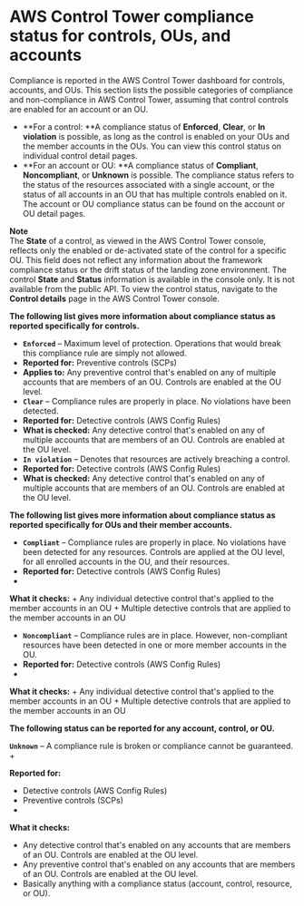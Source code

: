 # AWS Control Tower compliance status for controls, OUs, and accounts<a name="compliance-statuses"></a>

Compliance is reported in the AWS Control Tower dashboard for controls, accounts, and OUs\. This section lists the possible categories of compliance and non\-compliance in AWS Control Tower, assuming that control controls are enabled for an account or an OU\.
+ **For a control: **A compliance status of **Enforced**, **Clear**, or **In violation** is possible, as long as the control is enabled on your OUs and the member accounts in the OUs\. You can view this control status on individual control detail pages\.
+ **For an account or OU: **A compliance status of **Compliant**, **Noncompliant**, or **Unknown** is possible\. The compliance status refers to the status of the resources associated with a single account, or the status of all accounts in an OU that has multiple controls enabled on it\. The account or OU compliance status can be found on the account or OU detail pages\.

**Note**  
The **State** of a control, as viewed in the AWS Control Tower console, reflects only the enabled or de\-activated state of the control for a specific OU\. This field does not reflect any information about the framework compliance status or the drift status of the landing zone environment\. The control **State** and **Status** information is available in the console only\. It is not available from the public API\. To view the control status, navigate to the **Control details** page in the AWS Control Tower console\.

****The following list gives more information about compliance status as reported specifically for controls\.****
+  **`Enforced`** – Maximum level of protection\. Operations that would break this compliance rule are simply not allowed\. 
  + **Reported for:** Preventive controls \(SCPs\)
  + **Applies to:** Any preventive control that's enabled on any of multiple accounts that are members of an OU\. Controls are enabled at the OU level\.
+  **`Clear`** – Compliance rules are properly in place\. No violations have been detected\. 
  + **Reported for:** Detective controls \(AWS Config Rules\)
  + **What is checked:** Any detective control that's enabled on any of multiple accounts that are members of an OU\. Controls are enabled at the OU level\.
+  **`In violation`** – Denotes that resources are actively breaching a control\.
  + **Reported for:** Detective controls \(AWS Config Rules\)
  + **What is checked:** Any detective control that's enabled on any of multiple accounts that are members of an OU\. Controls are enabled at the OU level\.

****The following list gives more information about compliance status as reported specifically for OUs and their member accounts\.****
+  **`Compliant`** – Compliance rules are properly in place\. No violations have been detected for any resources\. Controls are applied at the OU level, for all enrolled accounts in the OU, and their resources\.
  + **Reported for:** Detective controls \(AWS Config Rules\)
  + 

**What it checks:**
    + Any individual detective control that's applied to the member accounts in an OU
    + Multiple detective controls that are applied to the member accounts in an OU
+  **`Noncompliant`** – Compliance rules are in place\. However, non\-compliant resources have been detected in one or more member accounts in the OU\.
  + **Reported for:** Detective controls \(AWS Config Rules\)
  + 

**What it checks:**
    + Any individual detective control that's applied to the member accounts in an OU
    + Multiple detective controls that are applied to the member accounts in an OU

**The following status can be reported for any account, control, or OU\.**

 **`Unknown`** – A compliance rule is broken or compliance cannot be guaranteed\.
+ 

**Reported for:**
  + Detective controls \(AWS Config Rules\)
  + Preventive controls \(SCPs\)
+ 

**What it checks:**
  + Any detective control that's enabled on any accounts that are members of an OU\. Controls are enabled at the OU level\.
  + Any preventive control that's enabled on any accounts that are members of an OU\. Controls are enabled at the OU level\.
  + Basically anything with a compliance status \(account, control, resource, or OU\)\.